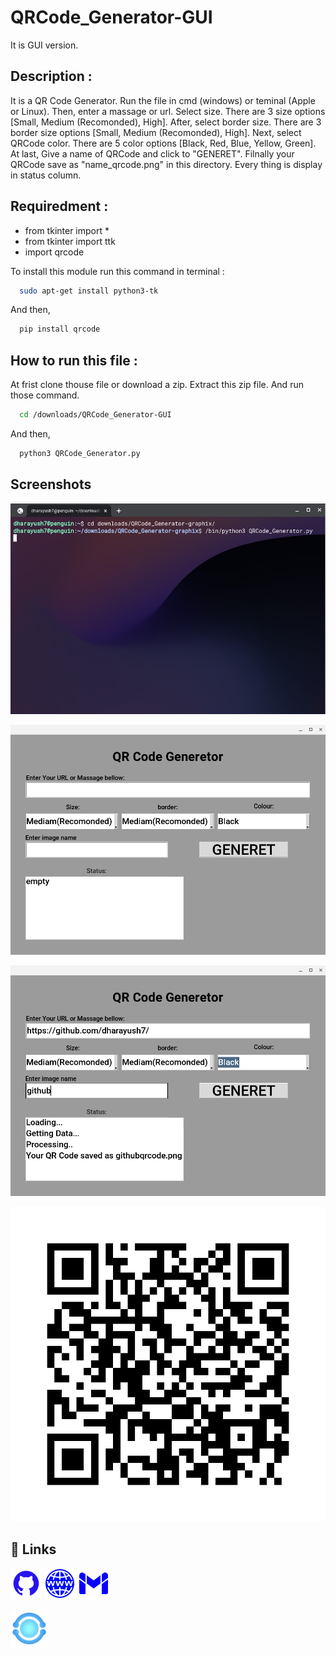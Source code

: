 
# QRCode_Generator-GUI

It is GUI version.
## Description :

It is a QR Code Generator. Run the file in cmd (windows) or teminal (Apple or Linux).  Then, enter a massage or url. Select size. There are 3 size options [Small, Medium (Recomonded), High]. After, select border size. There are 3 border size options [Small, Medium (Recomonded), High]. Next, select QRCode color. There are 5 color options [Black, Red, Blue, Yellow, Green]. At last, Give a name of QRCode and click to "GENERET". Filnally your QRCode save as "name_qrcode.png" in this directory. Every thing is display in status column.

##  Requiredment :

- from tkinter import *
- from tkinter import ttk
- import qrcode

To install this module run this command in terminal :

```bash
  sudo apt-get install python3-tk 
```
And then,

```bash
  pip install qrcode
```

## How to run this file :

At frist clone thouse file or download a zip. Extract this zip file.
And run those command. 

```bash
  cd /downloads/QRCode_Generator-GUI
```
And then, 

```bash
  python3 QRCode_Generator.py
```



## Screenshots

![App Screenshot](https://github.com/dharayush7/pyimage/blob/image/QRCode_Generator-graphic/image1.png?raw=true)

![App Screenshot](https://github.com/dharayush7/pyimage/blob/image/QRCode_Generator-graphic/image2.png?raw=true)

![App Screenshot](https://github.com/dharayush7/pyimage/blob/image/QRCode_Generator-graphic/image3.png?raw=true)

![App Screenshot](https://github.com/dharayush7/pyimage/blob/image/QRCode_Generator-graphic/image4.png?raw=true)






## 🔗 Links

[![github](https://github.com/dharayush7/pyimage/blob/image/Icons/github.png?raw=true)](https://github.com/dharayush7)
[![website](https://github.com/dharayush7/pyimage/blob/image/Icons/website.png?raw=true)](https://www.ayushprojects.gq/)
[![gmail](https://github.com/dharayush7/pyimage/blob/image/Icons/gmail.png?raw=true)](mailto:ayushdh2@gmail.com)

 
  
![Logo](https://github.com/dharayush7/pyimage/blob/image/Icons/logo.png?raw=truehttps://github.com/dharayush7/pyimage/blob/main/Icons/website.png?raw=true)

